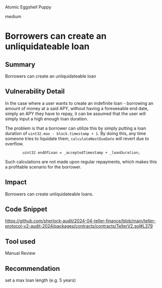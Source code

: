 Atomic Eggshell Puppy

medium

# Borrowers can create an unliquidateable loan

## Summary
Borrowers can create an unliquidateable loan

## Vulnerability Detail
In the case where a user wants to create an indefinite loan - borrowing an amount of money at a said APY, without having a foreseeable end date, simply an APY they have to repay, it can be assumed that the user will simply input a high enough loan duration. 

The problem is that a borrower can utilize this by simply putting a loan duration of `uint32.max - block.timestamp + 1`. By doing this, any time someone tries to liquidate them, `calculateNextDueDate` will revert due to overflow.

```solidity
        uint32 endOfLoan = _acceptedTimestamp + _loanDuration;
``` 

Such calculations are not made upon regular repayments, which makes this a profitable scenario for the borrower.


## Impact
Borrowers can create unliquidateable loans.

## Code Snippet
https://github.com/sherlock-audit/2024-04-teller-finance/blob/main/teller-protocol-v2-audit-2024/packages/contracts/contracts/TellerV2.sol#L379

## Tool used

Manual Review

## Recommendation
set a max loan length (e.g. 5 years) 